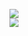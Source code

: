 <pre>
<img src="https://github-readme-stats.vercel.app/api/top-langs/?username=putragilanq&layout=compact&theme=dark&hide=html">
<img src="https://github-readme-stats.vercel.app/api?username=putragilanq&show_icons=true&theme=dark">
</pre>
